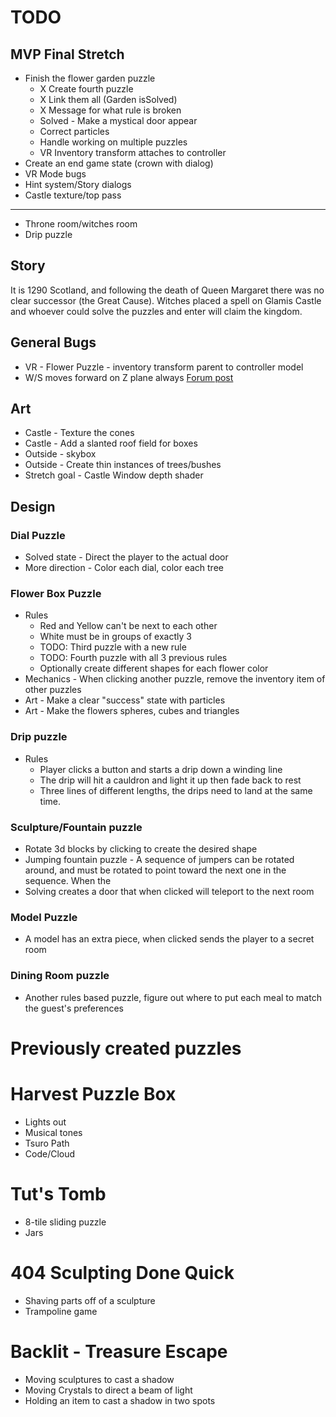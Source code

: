 # TODO

## MVP Final Stretch
* Finish the flower garden puzzle
  - X Create fourth puzzle
  - X Link them all (Garden isSolved)
  - X Message for what rule is broken
  - Solved - Make a mystical door appear
  - Correct particles
  - Handle working on multiple puzzles
  - VR Inventory transform attaches to controller
* Create an end game state (crown with dialog)
* VR Mode bugs
* Hint system/Story dialogs
* Castle texture/top pass
---
* Throne room/witches room
* Drip puzzle

## Story
It is 1290 Scotland, and following the death of Queen Margaret there was no clear successor (the Great Cause). Witches placed a spell on Glamis Castle and whoever could solve the puzzles and enter will claim the kingdom.

## General Bugs
* VR - Flower Puzzle - inventory transform parent to controller model
* W/S moves forward on Z plane always [Forum post](https://forum.babylonjs.com/t/universal-camera-move-on-the-xz-plane-always/43727/7)

## Art
* Castle - Texture the cones
* Castle - Add a slanted roof field for boxes
* Outside - skybox
* Outside - Create thin instances of trees/bushes
* Stretch goal - Castle Window depth shader

## Design
### Dial Puzzle
 * Solved state - Direct the player to the actual door
 * More direction - Color each dial, color each tree

### Flower Box Puzzle
 * Rules
    * Red and Yellow can't be next to each other
    * White must be in groups of exactly 3
    * TODO: Third puzzle with a new rule
    * TODO: Fourth puzzle with all 3 previous rules
    * Optionally create different shapes for each flower color
 * Mechanics - When clicking another puzzle, remove the inventory item of other puzzles
 * Art - Make a clear "success" state with particles
 * Art - Make the flowers spheres, cubes and triangles

### Drip puzzle
* Rules
   * Player clicks a button and starts a drip down a winding line
   * The drip will hit a cauldron and light it up then fade back to rest
   * Three lines of different lengths, the drips need to land at the same time.

### Sculpture/Fountain puzzle
 * Rotate 3d blocks by clicking to create the desired shape
 * Jumping fountain puzzle - A sequence of jumpers can be rotated around, and must be rotated to point toward the next one in the sequence. When the 
 * Solving creates a door that when clicked will teleport to the next room

### Model Puzzle
 * A model has an extra piece, when clicked sends the player to a secret room

### Dining Room puzzle
 * Another rules based puzzle, figure out where to put each meal to match the guest's preferences


# Previously created puzzles
# Harvest Puzzle Box
 * Lights out
 * Musical tones
 * Tsuro Path
 * Code/Cloud

# Tut's Tomb
 * 8-tile sliding puzzle
 * Jars

# 404 Sculpting Done Quick
 * Shaving parts off of a sculpture
 * Trampoline game

# Backlit - Treasure Escape
 * Moving sculptures to cast a shadow
 * Moving Crystals to direct a beam of light
 * Holding an item to cast a shadow in two spots

# 